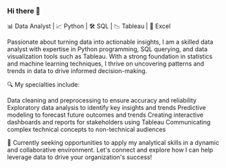 ### Hi there 👋

📊 Data Analyst | 📈 Python | 🛠 SQL | 📉 Tableau | 🧮 Excel

Passionate about turning data into actionable insights, I am a skilled data analyst with expertise in Python programming, SQL querying, and data visualization tools such as Tableau. With a strong foundation in statistics and machine learning techniques, I thrive on uncovering patterns and trends in data to drive informed decision-making.

🔍 My specialties include:

Data cleaning and preprocessing to ensure accuracy and reliability
Exploratory data analysis to identify key insights and trends
Predictive modeling to forecast future outcomes and trends
Creating interactive dashboards and reports for stakeholders using Tableau
Communicating complex technical concepts to non-technical audiences

💼 Currently seeking opportunities to apply my analytical skills in a dynamic and collaborative environment. Let's connect and explore how I can help leverage data to drive your organization's success!
